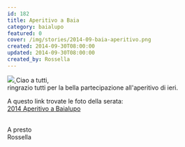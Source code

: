 ```yaml
---
id: 182
title: Aperitivo a Baia
category: baialupo
featured: 0
cover: /img/stories/2014-09-baia-aperitivo.png
created: 2014-09-30T08:00:00
updated: 2014-09-30T08:00:00
created_by: Rossella
---
```


<a href="/gallery/2014-09-baia-aperitivo" target="_blank"><img  src="/img/stories/2014-09-baia-aperitivo.png" class="float-start mr-3 w-[250px] object-cover"/>
</a>
Ciao a tutti,<br />
ringrazio tutti per la bella partecipazione all'aperitivo di ieri.

A questo link trovate le foto della serata: <br />
<a href="/gallery/2014-09-baia-aperitivo" target="_blank">
2014 Aperitivo a Baialupo
</a><br />
<br />

A presto<br />
Rossella
